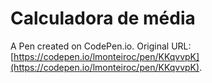 # Calculadora de média

A Pen created on CodePen.io. Original URL: [https://codepen.io/lmonteiroc/pen/KKqvvpK](https://codepen.io/lmonteiroc/pen/KKqvvpK).


